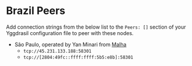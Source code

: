 # Brazil Peers

Add connection strings from the below list to the `Peers: []` section of your
Yggdrasil configuration file to peer with these nodes.

* São Paulo, operated by Yan Minari from [Malha](https://malha.global/)
  * `tcp://45.231.133.188:58301`
  * `tcp://[2804:49fc::ffff:ffff:5b5:e8b]:58301`
